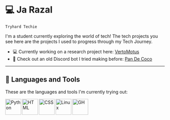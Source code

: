 # 💻 Ja Razal

`Tryhard Techie`

I'm a student currently exploring the world of tech! The tech projects you see here are the projects I used to progress through my Tech Journey.

- 💻 Currently working on a research project here: [VertoMotus](https://github.com/razi-j/VertoMotus-FSLTranslator-Using-OpenCV-Tensorflow)
- 🤖 Check out an old Discord bot I tried making before: [Pan De Coco](https://github.com/razi-j/Pan-De-Coco)

---

## 🧰 Languages and Tools

These are the languages and tools I'm currently trying out:

<img align="left" width="50px" padding="20px" alt="Python" src="https://cdn.jsdelivr.net/gh/devicons/devicon/icons/python/python-original.svg">
<img align="left" width="50px" padding="20px" alt="HTML"  src="https://cdn.jsdelivr.net/gh/devicons/devicon/icons/html5/html5-original.svg">
<img align="left" width="50px" padding="20px" alt="CSS" src="https://cdn.jsdelivr.net/gh/devicons/devicon/icons/css3/css3-original.svg">
<img align="left" width="50px" padding="20px" alt="Linux" src="https://cdn.jsdelivr.net/gh/devicons/devicon/icons/linux/linux-original.svg">
<img align="left" width="50px" padding="20px" alt="GH" src=src="https://cdn.jsdelivr.net/gh/devicons/devicon/icons/github/github-original.svg">

